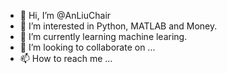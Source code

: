 - 👋 Hi, I’m @AnLiuChair
- 👀 I’m interested in Python, MATLAB and Money.
- 🌱 I’m currently learning machine learing.
- 💞️ I’m looking to collaborate on ...
- 📫 How to reach me ...

<!---
AnLiuChair/AnLiuChair is a ✨ special ✨ repository because its `README.md` (this file) appears on your GitHub profile.
You can click the Preview link to take a look at your changes.
--->
